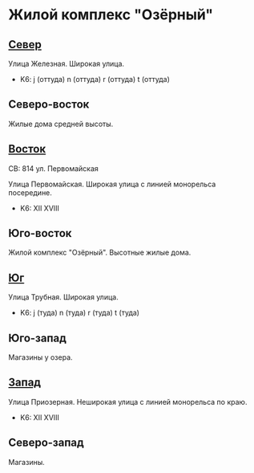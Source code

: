 # Жилой комплекс "Озёрный"

## [Север](./10360087.md)

Улица Железная.
Широкая улица.

* K6:   j (оттуда)  n (оттуда)  r (оттуда)  t (оттуда)

## Северо-восток

Жилые дома средней высоты.

## [Восток](./10370090.md)

СВ: 814     ул. Первомайская

Улица Первомайская.
Широкая улица с линией монорельса посередине.

* K6:   XII XVIII

## Юго-восток

Жилой комплекс "Озёрный".
Высотные жилые дома.

## [Юг](./10360100.md)

Улица Трубная.
Широкая улица.

* K6:   j (туда)    n (туда)    r (туда)    t (туда)

## Юго-запад

Магазины у озера.

## [Запад](./10355090.md)

Улица Приозерная.
Неширокая улица с линией монорельса по краю.

* K6:   XII XVIII

## Северо-запад

Магазины.
